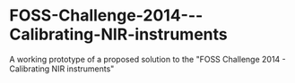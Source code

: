 FOSS-Challenge-2014---Calibrating-NIR-instruments
=================================================

A working prototype of a proposed solution to the "FOSS Challenge 2014 - Calibrating NIR instruments"
